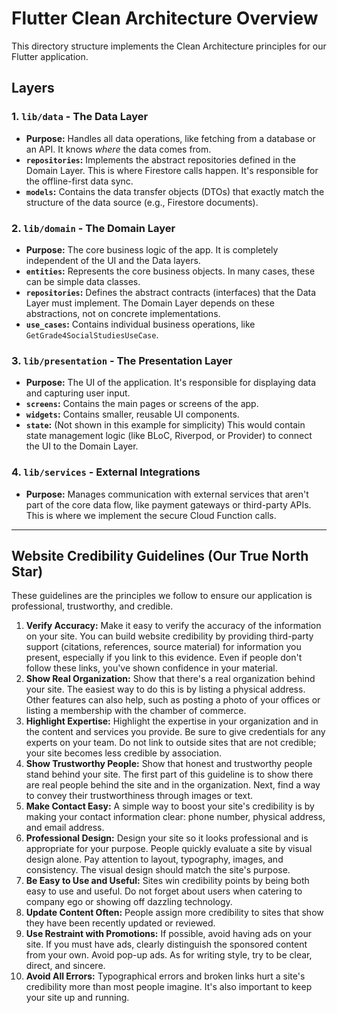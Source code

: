 # Flutter Clean Architecture Overview

This directory structure implements the Clean Architecture principles for our Flutter application.

## Layers

### 1. `lib/data` - The Data Layer
- **Purpose:** Handles all data operations, like fetching from a database or an API. It knows *where* the data comes from.
- **`repositories`:** Implements the abstract repositories defined in the Domain Layer. This is where Firestore calls happen. It's responsible for the offline-first data sync.
- **`models`:** Contains the data transfer objects (DTOs) that exactly match the structure of the data source (e.g., Firestore documents).

### 2. `lib/domain` - The Domain Layer
- **Purpose:** The core business logic of the app. It is completely independent of the UI and the Data layers.
- **`entities`:** Represents the core business objects. In many cases, these can be simple data classes.
- **`repositories`:** Defines the abstract contracts (interfaces) that the Data Layer must implement. The Domain Layer depends on these abstractions, not on concrete implementations.
- **`use_cases`:** Contains individual business operations, like `GetGrade4SocialStudiesUseCase`.

### 3. `lib/presentation` - The Presentation Layer
- **Purpose:** The UI of the application. It's responsible for displaying data and capturing user input.
- **`screens`:** Contains the main pages or screens of the app.
- **`widgets`:** Contains smaller, reusable UI components.
- **`state`:** (Not shown in this example for simplicity) This would contain state management logic (like BLoC, Riverpod, or Provider) to connect the UI to the Domain Layer.

### 4. `lib/services` - External Integrations
- **Purpose:** Manages communication with external services that aren't part of the core data flow, like payment gateways or third-party APIs. This is where we implement the secure Cloud Function calls.

---

## Website Credibility Guidelines (Our True North Star)

These guidelines are the principles we follow to ensure our application is professional, trustworthy, and credible.

1.  **Verify Accuracy:** Make it easy to verify the accuracy of the information on your site. You can build website credibility by providing third-party support (citations, references, source material) for information you present, especially if you link to this evidence. Even if people don't follow these links, you've shown confidence in your material.
2.  **Show Real Organization:** Show that there's a real organization behind your site. The easiest way to do this is by listing a physical address. Other features can also help, such as posting a photo of your offices or listing a membership with the chamber of commerce.
3.  **Highlight Expertise:** Highlight the expertise in your organization and in the content and services you provide. Be sure to give credentials for any experts on your team. Do not link to outside sites that are not credible; your site becomes less credible by association.
4.  **Show Trustworthy People:** Show that honest and trustworthy people stand behind your site. The first part of this guideline is to show there are real people behind the site and in the organization. Next, find a way to convey their trustworthiness through images or text.
5.  **Make Contact Easy:** A simple way to boost your site's credibility is by making your contact information clear: phone number, physical address, and email address.
6.  **Professional Design:** Design your site so it looks professional and is appropriate for your purpose. People quickly evaluate a site by visual design alone. Pay attention to layout, typography, images, and consistency. The visual design should match the site's purpose.
7.  **Be Easy to Use and Useful:** Sites win credibility points by being both easy to use and useful. Do not forget about users when catering to company ego or showing off dazzling technology.
8.  **Update Content Often:** People assign more credibility to sites that show they have been recently updated or reviewed.
9.  **Use Restraint with Promotions:** If possible, avoid having ads on your site. If you must have ads, clearly distinguish the sponsored content from your own. Avoid pop-up ads. As for writing style, try to be clear, direct, and sincere.
10. **Avoid All Errors:** Typographical errors and broken links hurt a site's credibility more than most people imagine. It's also important to keep your site up and running.